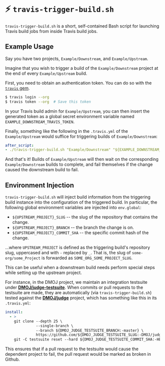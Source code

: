 ⚡️ `travis-trigger-build.sh`
====

`travis-trigger-build.sh` is a short, self-contained Bash script for launching Travis build jobs from inside Travis build jobs.

## Example Usage
Say you have two projects, `Example/Downstream`, and `Example/Upstream`.

Imagine that you wish to trigger a build of the `Example/Downstream` project at the end of every `Example/Upstream` build.

First, you need to obtain an authentication token. You can do so with the [`travis` gem](https://github.com/travis-ci/travis.rb).

```bash
$ travis login --org
$ travis token --org  # Save this token
```

In your Travis build admin for `Example/Upstream`, you can then insert the generated token as a global secret environment variable named `EXAMPLE_DOWNSTREAM_TRAVIS_TOKEN`.

Finally, something like the following in the `.travis.yml` of the `Example/Upstream` would suffice for triggering builds of `Example/Downstream`:

```yaml
after_script:
- ./travis-trigger-build.sh "Example/Downstream" "${EXAMPLE_DOWNSTREAM_TRAVIS_TOKEN}"
```

And that's it! Builds of `Example/Upstream` will then wait on the corresponding `Example/Downstream` builds to complete, and fail themselves if the change caused the downstream build to fail.

## Environment Injection
`travis-trigger-build.sh` will inject build information from the triggering build instance into the configuration of the triggered build. In particular, the following global environment variables
are injected into `env.global`:

* `${UPSTREAM_PROJECT}_SLUG` -- the slug of the repository that contains the change.
* `${UPSTREAM_PROJECT}_BRANCH` -- the branch the change is on.
* `${UPSTREAM_PROJECT}_COMMIT_SHA` -- the specific commit hash of the change.

...where `UPSTREAM_PROJECT` is defined as the triggering build's repository slug, uppercased and with `-` replaced by `_`. That is, the slug of `some-org/some_Project` is forwarded as `SOME_ORG_SOME_PROJECT_SLUG`.

This can be useful when a downstream build needs perform special steps while setting up the upstream project.

For instance, in the DMOJ project, we maintain an integration testsuite under [**DMOJ/judge-testsuite**](https://github.com/DMOJ/judge-testsuite). When commits or pull requests to the testsuite are made, they are
automatically (via `travis-trigger-build.sh`) tested against the [**DMOJ/judge**](https://github.com/DMOJ/judge) project, which has something like this in its `.travis.yml`:

```yaml
install:
  - >
    git clone --depth 25 \
              --single-branch \
              --branch ${DMOJ_JUDGE_TESTSUITE_BRANCH:-master} \
              https://github.com/${DMOJ_JUDGE_TESTSUITE_SLUG:-DMOJ/judge-testsuite} testsuite &&
    git -C testsuite reset --hard ${DMOJ_JUDGE_TESTSUITE_COMMIT_SHA:-HEAD}
```

This ensures that if a pull request to the testsuite would cause the dependent project to fail, the pull request would be marked as broken in Github.
